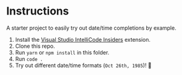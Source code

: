 # Instructions

A starter project to easily try out date/time completions by example.

1. Install the [Visual Studio IntelliCode Insiders](https://marketplace.visualstudio.com/items?itemName=VisualStudioExptTeam.vscodeintellicode-insiders) extension.
2. Clone this repo.
3. Run `yarn` or `npm install` in this folder.
4. Run `code .`
5. Try out different date/time formats (`Oct 26th, 1985`)! 🎉
